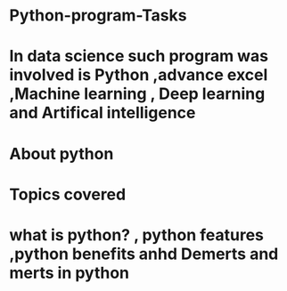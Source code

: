 # Python-program-Tasks
# In data science such program was involved is Python ,advance excel ,Machine learning , Deep learning and Artifical intelligence
# About python 

# Topics covered
# what is python? , python features ,python benefits anhd Demerts and merts in python 


